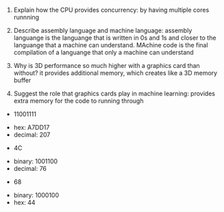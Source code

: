 <!-- Answers to the Short Answer Essay Questions go here -->

1.  Explain how the CPU provides concurrency:
    by having multiple cores runnning

2.  Describe assembly language and machine language:
    assembly languange is the languange that is written in 0s and 1s and closer to the languange that a machine can understand. MAchine code is the final compilation of a languange that only a machine can understand

3.  Why is 3D performance so much higher with a graphics card than without?
    it provides additional memory, which creates like a 3D memory buffer

4.  Suggest the role that graphics cards play in machine learning:
    provides extra memory for the code to running through

* 11001111

- hex: A7DD17
- decimal: 207

* 4C

- binary: 1001100
- decimal: 76

* 68

- binary: 1000100
- hex: 44
